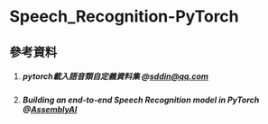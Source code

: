 # Speech_Recognition-PyTorch
 
## 參考資料

1. ##### pytorch載入語音類自定義資料集 @[sddin@qq.com](https://www.it145.com/9/56376.html)
2. ##### Building an end-to-end Speech Recognition model in PyTorch @[AssemblyAI](https://www.assemblyai.com/blog/end-to-end-speech-recognition-pytorch)